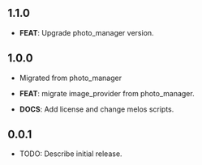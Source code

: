 ## 1.1.0

 - **FEAT**: Upgrade photo_manager version.

## 1.0.0

 - Migrated from photo_manager

 - **FEAT**: migrate image_provider from photo_manager.
 - **DOCS**: Add license and change melos scripts.

## 0.0.1

* TODO: Describe initial release.
